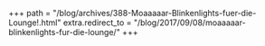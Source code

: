 +++
path = "/blog/archives/388-Moaaaaar-Blinkenlights-fuer-die-Lounge!.html"
extra.redirect_to = "/blog/2017/09/08/moaaaaar-blinkenlights-fur-die-lounge/"
+++
